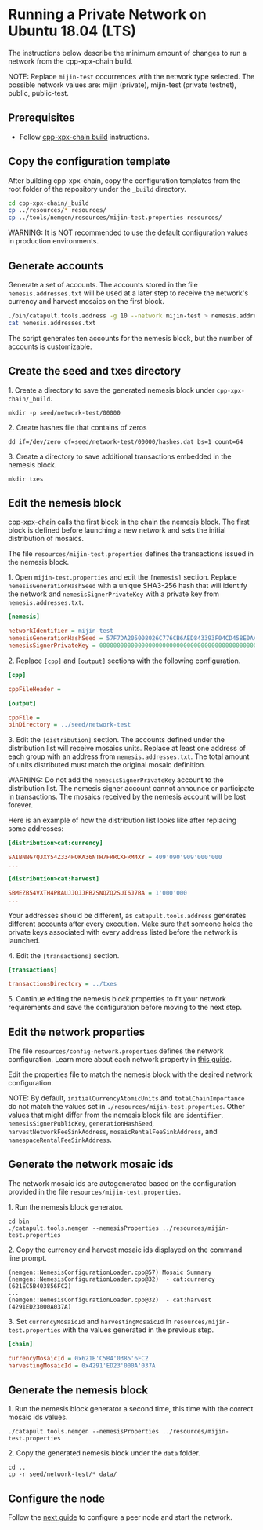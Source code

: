 # Running a Private Network on Ubuntu 18.04 (LTS)

The instructions below describe the minimum amount of changes to run a network from the cpp-xpx-chain build.

NOTE: Replace ``mijin-test`` occurrences with the network type selected.
The possible network values are: mijin (private), mijin-test (private testnet), public, public-test.

## Prerequisites

* Follow [cpp-xpx-chain build](BUILDLIN.md) instructions.

## Copy the configuration template

After building cpp-xpx-chain, copy the configuration templates from the root folder of the repository under the ``_build`` directory.

```sh
cd cpp-xpx-chain/_build
cp ../resources/* resources/
cp ../tools/nemgen/resources/mijin-test.properties resources/
```

WARNING: It is NOT recommended to use the default configuration values in production environments.

## Generate accounts

Generate a set of accounts. The accounts stored in the file ``nemesis.addresses.txt`` will be used at a later step to receive the network's currency and harvest mosaics on the first block.

```sh
./bin/catapult.tools.address -g 10 --network mijin-test > nemesis.addresses.txt
cat nemesis.addresses.txt
```

The script generates ten accounts for the nemesis block, but the number of accounts is customizable.

## Create the seed and txes directory

1\. Create a directory to save the generated nemesis block under ``cpp-xpx-chain/_build``.

```ssh
mkdir -p seed/network-test/00000
```

2\. Create hashes file that contains of zeros
```ssh
dd if=/dev/zero of=seed/network-test/00000/hashes.dat bs=1 count=64
```

3\. Create a directory to save additional transactions embedded in the nemesis block.

```ssh
mkdir txes
```

## Edit the nemesis block

cpp-xpx-chain calls the first block in the chain the nemesis block.
The first block is defined before launching a new network and sets the initial distribution of mosaics.

The file ``resources/mijin-test.properties`` defines the transactions issued in the nemesis block.

1\. Open ``mijin-test.properties`` and edit the ``[nemesis]`` section.
Replace ``nemesisGenerationHashSeed`` with a unique SHA3-256 hash that will identify the network
and ``nemesisSignerPrivateKey`` with a private key from ``nemesis.addresses.txt``.

```ini
[nemesis]

networkIdentifier = mijin-test
nemesisGenerationHashSeed = 57F7DA205008026C776CB6AED843393F04CD458E0AA2D9F1D5F31A402072B2D6
nemesisSignerPrivateKey = 0000000000000000000000000000000000000000000000000000000000000000
```

2\. Replace ``[cpp]`` and ``[output]`` sections with the following configuration.

```ini
[cpp]

cppFileHeader =

[output]

cppFile =
binDirectory = ../seed/network-test
```

3\. Edit the ``[distribution]`` section.
The accounts defined under the distribution list will receive mosaics units.
Replace at least one address of each group with an address from ``nemesis.addresses.txt``.
The total amount of units distributed must match the original mosaic definition.

WARNING: Do not add the ``nemesisSignerPrivateKey`` account to the distribution list.
The nemesis signer account cannot announce or participate in transactions.
The mosaics received by the nemesis account will be lost forever.

Here is an example of how the distribution list looks like after replacing some addresses:

```ini
[distribution>cat:currency]

SAIBNNG7QJXY54Z334HOKA36NTH7FRRCKFRM4XY = 409'090'909'000'000
...

[distribution>cat:harvest]

SBMEZB54VXTH4PRAUJJQJJFB2SNQZQ2SUI6J7BA = 1'000'000
...
```

Your addresses should be different, as ``catapult.tools.address`` generates different accounts after every execution. Make sure that someone holds the private keys associated with every address listed before the network is launched.

4\. Edit the ``[transactions]`` section.

```ini
[transactions]

transactionsDirectory = ../txes
```

5\. Continue editing the nemesis block properties to fit your network requirements and save the configuration before moving to the next step.

## Edit the network properties

The file ``resources/config-network.properties`` defines the network configuration.
Learn more about each network property in [this guide](https://nemtech.github.io/guides/network/configuring-network-properties.html#properties).

Edit the properties file to match the nemesis block with the desired network configuration.

NOTE: By default, ``initialCurrencyAtomicUnits`` and ``totalChainImportance`` do not match the values set in ``./resources/mijin-test.properties``.
Other values that might differ from the nemesis block file are ``identifier``, ``nemesisSignerPublicKey``, ``generationHashSeed``, ``harvestNetworkFeeSinkAddress``, ``mosaicRentalFeeSinkAddress``, and ``namespaceRentalFeeSinkAddress``.

## Generate the network mosaic ids

The network mosaic ids are autogenerated based on the configuration provided in the file ``resources/mijin-test.properties``.

1\. Run the nemesis block generator.

```ssh
cd bin
./catapult.tools.nemgen --nemesisProperties ../resources/mijin-test.properties
```

2\. Copy the currency and harvest mosaic ids displayed on the command line prompt.

```ssh
(nemgen::NemesisConfigurationLoader.cpp@57) Mosaic Summary
(nemgen::NemesisConfigurationLoader.cpp@32)  - cat:currency (621EC5B403856FC2)
...
(nemgen::NemesisConfigurationLoader.cpp@32)  - cat:harvest (4291ED23000A037A)
```
3\. Set ``currencyMosaicId`` and ``harvestingMosaicId`` in ``resources/mijin-test.properties`` with the values generated in the previous step.

```ini
[chain]

currencyMosaicId = 0x621E'C5B4'0385'6FC2
harvestingMosaicId = 0x4291'ED23'000A'037A
```

## Generate the nemesis block

1\. Run the nemesis block generator a second time, this time with the correct mosaic ids values.

```ssh
./catapult.tools.nemgen --nemesisProperties ../resources/mijin-test.properties
```

2\. Copy the generated nemesis block under the ``data`` folder.

```ssh
cd ..
cp -r seed/network-test/* data/
```

## Configure the node

Follow the [next guide](RUNPEERLIN.md) to configure a peer node and start the network.

